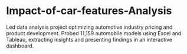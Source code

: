 # Impact-of-car-features-Analysis
Led data analysis project optimizing automotive industry pricing and product development. Probed 11,159 automobile models using Excel and Tableau, extracting insights and presenting findings in an interactive dashboard.
